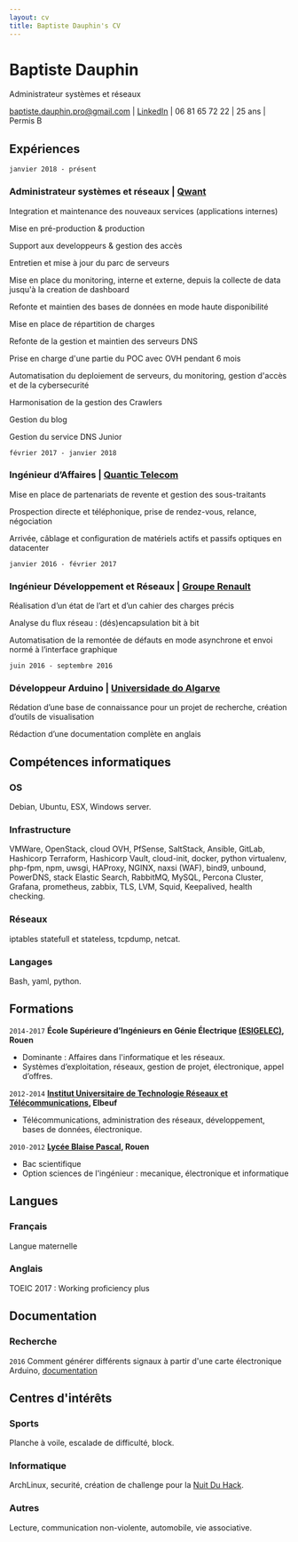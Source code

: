 ```yaml
---
layout: cv
title: Baptiste Dauphin's CV
---
```

# Baptiste Dauphin
Administrateur systèmes et réseaux

<div id="webaddress">
<a href="mailto:baptiste.dauphin.pro@gmail.com">baptiste.dauphin.pro@gmail.com</a> | <a href="https://fr.linkedin.com/in/baptiste-dauphin">LinkedIn</a> |  06 81 65 72 22 | 25 ans | Permis B
</div>


## Expériences

`janvier 2018 - présent`
### __Administrateur systèmes et réseaux__ | [Qwant](https://www.qwant.com/)

Integration et maintenance des nouveaux services (applications internes)

Mise en pré-production & production

Support aux developpeurs & gestion des accès

Entretien et mise à jour du parc de serveurs

Mise en place du monitoring, interne et externe, depuis la collecte de data jusqu'à la creation de dashboard

Refonte et maintien des bases de données en mode haute disponibilité

Mise en place de répartition de charges

Refonte de la gestion et maintien des serveurs DNS

Prise en charge d'une partie du POC avec OVH pendant 6 mois

Automatisation du deploiement de serveurs, du monitoring, gestion d'accès et de la cybersecurité

Harmonisation de la gestion des Crawlers

Gestion du blog

Gestion du service DNS Junior



`février 2017 - janvier 2018`
### __Ingénieur d’Affaires__ | [Quantic Telecom](https://www.quantic-telecom.net/)

Mise en place de partenariats de revente et gestion des sous-traitants

Prospection directe et téléphonique, prise de rendez-vous, relance, négociation

Arrivée, câblage et configuration de matériels actifs et passifs optiques en datacenter

`janvier 2016 - février 2017`
### __Ingénieur Développement et Réseaux__ | [Groupe Renault](https://group.renault.com/groupe/implantations/nos-implantations-industrielles/usine-cleon/)

Réalisation d’un état de l’art et d’un cahier des charges précis

Analyse du flux réseau : (dés)encapsulation bit à bit

Automatisation de la remontée de défauts en mode asynchrone et envoi normé à l’interface graphique

`juin 2016 - septembre 2016`
### __Développeur Arduino__ | [Universidade do Algarve](https://www.ualg.pt/pt)

Rédation d’une base de connaissance pour un projet de recherche, création d’outils de visualisation

Rédaction d’une documentation complète en anglais

## Compétences informatiques

### OS
Debian, Ubuntu, ESX, Windows server.
### Infrastructure
VMWare, OpenStack, cloud OVH, PfSense, SaltStack, Ansible, GitLab, Hashicorp Terraform, Hashicorp Vault, cloud-init, docker, python virtualenv, php-fpm, npm, uwsgi,  HAProxy, NGINX, naxsi (WAF), bind9, unbound, PowerDNS, stack Elastic Search, RabbitMQ, MySQL, Percona Cluster, Grafana, prometheus, zabbix, TLS, LVM, Squid, Keepalived, health checking.
### Réseaux
iptables statefull et stateless, tcpdump, netcat.
### Langages
Bash, yaml, python.



## Formations

`2014-2017`
__École Supérieure d’Ingénieurs en Génie Électrique [(ESIGELEC)](http://www.esigelec.fr/fr), Rouen__

- Dominante : Affaires dans l'informatique et les réseaux.
- Systèmes d’exploitation, réseaux, gestion de projet, électronique, appel d’offres.

`2012-2014`
__[Institut Universitaire de Technologie Réseaux et Télécommunications](http://iutrouen.univ-rouen.fr/dut-reseaux-et-telecommunications-351515.kjsp), Elbeuf__

- Télécommunications, administration des réseaux, développement, bases de données, électronique.

`2010-2012`
__[Lycée Blaise Pascal](http://pascal-lyc.spip.ac-rouen.fr/), Rouen__

- Bac scientifique
- Option sciences de l'ingénieur : mecanique, électronique et informatique

## Langues

### Français
Langue maternelle

### Anglais
TOEIC 2017 : Working proficiency plus


## Documentation

### Recherche

`2016`
Comment générer différents signaux à partir d'une carte électronique Arduino, [documentation](https://drive.google.com/open?id=0B5wrnG1NJCSSQXNkTV9iaHdkamM)


## Centres d'intérêts

### Sports

Planche à voile, escalade de difficulté, block.

### Informatique

ArchLinux, securité, création de challenge pour la [Nuit Du Hack](https://lehack.org/fr#MORE).

### Autres

Lecture, communication non-violente, automobile, vie associative.



<!-- ### Footer

Last updated: 19 mai 2019 -->
